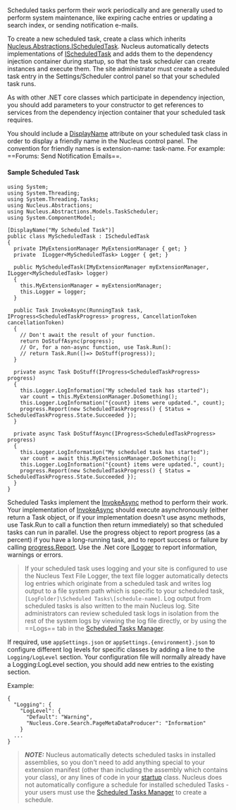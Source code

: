Scheduled tasks perform their work periodically and are generally used to perform system maintenance, like expiring cache entries or updating a search 
index, or sending notification e-mails. 

To create a new scheduled task, create a class which inherits 
[Nucleus.Abstractions.IScheduledTask](/api-documentation/Nucleus.Abstractions.xml/Nucleus.Abstractions.IScheduledTask/#mnu-Nucleus-Abstractions-IScheduledTask).  Nucleus 
automatically detects implementations of [IScheduledTask](/api-documentation/Nucleus.Abstractions.xml/Nucleus.Abstractions.IScheduledTask/#mnu-Nucleus-Abstractions-IScheduledTask) 
and adds them to the dependency injection container during startup, so that the task scheduler can create instances and execute them.  The site administrator must 
create a scheduled task entry in the Settings/Scheduler control panel so that your scheduled task runs.

As with other .NET core classes which participate in dependency injection, you should add parameters to your constructor to get references to services from the
dependency injection container that your scheduled task requires.

You should include a [DisplayName](https://docs.microsoft.com/en-us/dotnet/api/system.componentmodel.displaynameattribute) attribute on your 
scheduled task class in order to display a friendly name in the Nucleus control panel.  The convention for friendly names is 
extension-name: task-name.  For example: ==Forums: Send Notification Emails==.

#### Sample Scheduled Task
```
using System;
using System.Threading;
using System.Threading.Tasks;
using Nucleus.Abstractions;
using Nucleus.Abstractions.Models.TaskScheduler;
using System.ComponentModel;

[DisplayName("My Scheduled Task")]
public class MyScheduledTask : IScheduledTask
{
  private IMyExtensionManager MyExtensionManager { get; }
  private  ILogger<MyScheduledTask> Logger { get; }

  public MyScheduledTask(IMyExtensionManager myExtensionManager, ILogger<MyScheduledTask> logger)
  {
    this.MyExtensionManager = myExtensionManager;
    this.Logger = logger;
  }

  public Task InvokeAsync(RunningTask task, IProgress<ScheduledTaskProgress> progress, CancellationToken cancellationToken)
  {
    // Don't await the result of your function.
    return DoStuffAsync(progress);     
    // Or, for a non-async function, use Task.Run():
    // return Task.Run(()=> DoStuff(progress));
  }
    
  private async Task DoStuff(IProgress<ScheduledTaskProgress> progress)
  {
    this.Logger.LogInformation("My scheduled task has started");
    var count = this.MyExtensionManager.DoSomething();
    this.Logger.LogInformation("{count} items were updated.", count);
    progress.Report(new ScheduledTaskProgress() { Status = ScheduledTaskProgress.State.Succeeded });
  }

  private async Task DoStuffAsync(IProgress<ScheduledTaskProgress> progress)
  {
    this.Logger.LogInformation("My scheduled task has started");
    var count = await this.MyExtensionManager.DoSomething();
    this.Logger.LogInformation("{count} items were updated.", count);
    progress.Report(new ScheduledTaskProgress() { Status = ScheduledTaskProgress.State.Succeeded });
  }
}
```

Scheduled Tasks implement the [InvokeAsync](/api-documentation/Nucleus.Abstractions.xml/Nucleus.Abstractions.IScheduledTask/#InvokeAsync(RunningTaskIProgressScheduledTaskProgressCancellationToken)) 
method to perform their work.  Your implementation of [InvokeAsync](/api-documentation/Nucleus.Abstractions.xml/Nucleus.Abstractions.IScheduledTask/#InvokeAsync(RunningTaskIProgressScheduledTaskProgressCancellationToken)) 
should execute asynchronously (either return a Task object, or if your implementation doesn't use async methods, use Task.Run to call a 
function then return immediately) so that scheduled tasks can run in parallel.  Use the progress object to report progress (as 
a percent) if you have a long-running task, and to report success or failure by calling 
[progress.Report](https://docs.microsoft.com/en-us/dotnet/api/system.iprogress-1.report). Use
the .Net core [ILogger](https://docs.microsoft.com/en-us/dotnet/api/microsoft.extensions.logging.ilogger) to report information, warnings 
or errors.

> If your scheduled task uses logging and your site is configured to use the Nucleus Text File Logger, the text file logger automatically detects 
log entries which originate from a scheduled task and writes log output to a file system path which is specific to your scheduled task, 
`[LogFolder]\Scheduled Tasks\[schedule-name]`.  Log output from scheduled tasks is also written to the main Nucleus log. 
Site administrators can review scheduled task logs in isolation from the rest of the system logs by viewing the log file directly, or by 
using the ==Logs== tab in the [Scheduled Tasks Manager](/manage/task-scheduler/).  

If required, use `appSettings.json` or `appSettings.{environment}.json` to configure different log levels for specific classes by adding a line to the 
`Logging/LogLevel` section. Your configuration file will normally already have a Logging:LogLevel section, you should add new entries to the 
existing section.

Example: 
```
{
  "Logging": {
    "LogLevel": {
      "Default": "Warning",
      "Nucleus.Core.Search.PageMetaDataProducer": "Information"
    }
  ...
}
```

> **_NOTE:_**   Nucleus automatically detects scheduled tasks in installed assemblies, so you don't need to add anything special to your
extension manifest (other than including the assembly which contains your class), or any lines of code in your [startup](https://www.nucleus-cms.com/developers/startup-classes/)
class.  Nucleus does not automatically configure a schedule for installed scheduled Tasks - your users must use the 
[Scheduled Tasks Manager](/manage/task-scheduler/) to create a schedule.






